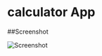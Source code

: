 # calculator App

##Screenshot

![Screenshot](https://user-images.githubusercontent.com/99422185/222162310-a49c078e-427a-4cf7-a8f6-e20898bd759e.png=250*250)
